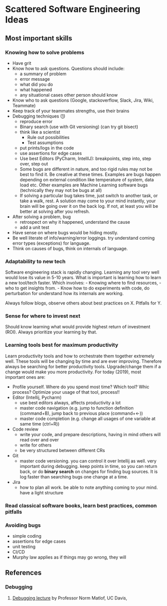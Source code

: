 # Scattered Software Engineering Ideas


## Most important skills

### Knowing how to solve problems
- Have grit
- Know how to ask questions. Questions should include:
    - a summary of problem
    - error message
    - what did you do
    - what happened
    - any situational cases other person should know
- Know who to ask questions (Google, stackoverflow, Slack, Jira, Wiki, Teammate)
- Keep track of your teammates strengths, use their brains
- Debugging techniques ([1](https://courses.cs.washington.edu/courses/cse331/17wi/lec15/lec15-debugging-4up.pdf))
  - reproduce error
  - Binary search (use with Git versioning) (can try git bisect)
  - think like a scientist
     - Rule out possibilities
     - Test assumptions
  - put prints/logs in the code
  - use assertions for edge cases
  - Use best Editors (PyCharm, IntellIJ): breakpoints, step into, step over, step out
  - Some bugs are different in nature, and too rigid rules may not be best to find it. Be creative at these times. Examples are bugs happen depending on external condition like temperature of system, data load etc. Other examples are Machine Learning software bugs (technically they may not be bugs at all)
  - If solving a particular bug takes time, just switch to another task, or take a walk, rest. A solution may come to your mind instantly, your brain will be going over it on the back log. If not, at least you will be better at solving after you refresh.
- After solving a problem, bug
  - retrospect on why it happened, understand the cause
  - add a unit test
- Have sense on where bugs would be hiding mostly.
- Be well literate of info/warning/error loggings. try understand coming error types (exceptions) for language.
- Think on causes of bugs, think on internals of language.


### Adaptability to new tech
Software engineering stack is rapidly changing. Learning any tool very well would lose its value in 5-10 years. What is important is learning how to learn a new tool/tech faster. Which involves:
    - Knowing where to find resources, 
    - who to get insights from. 
    - Know how to do experiments with code, do perturbation for understand how its internals are working.
    
 Always follow blogs, observe others about best practices on X. Pitfalls for Y.
    
### Sense for where to invest next
Should know learning what would provide highest return of investment (ROI). Always prioritize your learning by that.

### Learning tools best for maximum productivity
Learn productivity tools and how to orchestrate them together extremely well. These tools will be changing by time and are ever improving. Therefore always be searching for better productivity tools. Upgrade/change them if a change would make you more productivity. For today (2019), most important ones are:
 - Profile yourself. Where do you spend most time? Which tool? Whic process? Optimize your usage of that tool, process!!
 - Editor (Intellij, Pycharm)
    - use best editors always, affects productivity a lot
    - master code navigation (e.g. jump to function definition (command+B), jump back to previous place (command+<-))
    - master code completion (e.g. change all usages of one variable at same time (ctrl+R))
 - Code review
    - write your code, and prepare descriptions, having in mind others will read over and over
    - write for others
    - be very structured between different CRs
 - Git
    - master code versioning. you can control it over Intellij as well. very important during debugging. keep points in time, so you can return back, or do **binary search** on changes for finding bug sources. It is log faster than searching bugs one change at a time.
 - Jira
    - how to plan all work. be able to note anything coming to your mind. have a light structure
    
### Read classical software books, learn best practices, common pitfalls
 
### Avoiding bugs
 - simple coding
 - assertions for edge cases
 - unit testing
 - CI/CD
 - Murphy law applies as if things may go wrong, they will

    
 ## References
 ### Debugging
 1. [Debugging lecture](https://courses.cs.washington.edu/courses/cse331/17wi/lec15/lec15-debugging-4up.pdf) by Professor Norm Matlof, UC Davis, 
  
  
 
